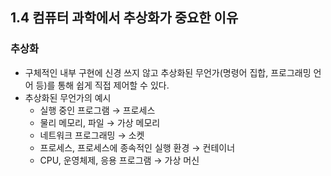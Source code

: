 ## 1.4 컴퓨터 과학에서 추상화가 중요한 이유

### 추상화

- 구체적인 내부 구현에 신경 쓰지 않고 추상화된 무언가(명령어 집합, 프로그래밍 언어 등)를 통해 쉽게 직접 제어할 수 있다.
- 추상화된 무언가의 예시
    - 실행 중인 프로그램 → 프로세스
    - 물리 메모리, 파일 → 가상 메모리
    - 네트워크 프로그래밍 → 소켓
    - 프로세스, 프로세스에 종속적인 실행 환경 → 컨테이너
    - CPU, 운영체제, 응용 프로그램 → 가상 머신